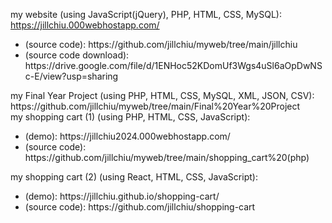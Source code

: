 my website (using JavaScript(jQuery), PHP, HTML, CSS, MySQL): <br/>
https://jillchiu.000webhostapp.com/ <br/>
<ul><li>(source code): https://github.com/jillchiu/myweb/tree/main/jillchiu </li>
<li>(source code download): https://drive.google.com/file/d/1ENHoc52KDomUf3Wgs4uSl6aOpDwNSc-E/view?usp=sharing </li></ul>
my Final Year Project (using PHP, HTML, CSS, MySQL, XML, JSON, CSV): <br/>
https://github.com/jillchiu/myweb/tree/main/Final%20Year%20Project <br/>
my shopping cart (1) (using PHP, HTML, CSS, JavaScript): <br/>
<ul><li>(demo): https://jillchiu2024.000webhostapp.com/</li>
<li>(source code): https://github.com/jillchiu/myweb/tree/main/shopping_cart%20(php)</li></ul>
my shopping cart (2) (using React, HTML, CSS, JavaScript): <br/>
<ul><li>(demo): https://jillchiu.github.io/shopping-cart/</li>
<li>(source code): https://github.com/jillchiu/shopping-cart</li></ul>
